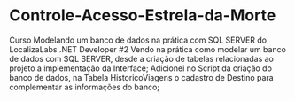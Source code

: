 # Controle-Acesso-Estrela-da-Morte
Curso Modelando um banco de dados na prática com SQL SERVER do LocalizaLabs .NET Developer #2
Vendo na prática como modelar um banco de dados com SQL SERVER, desde a criação de tabelas relacionadas ao projeto a implementação da Interface;
Adicionei no Script da criação do banco de dados, na Tabela HistoricoViagens o cadastro de Destino para complementar as informações do banco;
